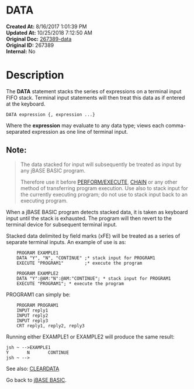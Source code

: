 # DATA

**Created At:** 8/16/2017 1:01:39 PM  
**Updated At:** 10/25/2018 7:12:50 AM  
**Original Doc:** [267389-data](https://docs.jbase.com/36868-jbase-basic/267389-data)  
**Original ID:** 267389  
**Internal:** No  


# Description 

The **DATA** statement stacks the series of expressions on a terminal input FIFO stack. Terminal input statements will then treat this data as if entered at the keyboard.

```
DATA expression {, expression ...}
```

Where the **expression** may evaluate to any data type; views each comma-separated expression as one line of terminal input.

## Note:


> The data stacked for input will subsequently be treated as input by any jBASE BASIC program.
> 
> Therefore use it before [PERFORM/EXECUTE](./../execute), [CHAIN](./../chain) or any other method of transferring program execution. Use also to stack input for the currently executing program; do not use to stack input back to an executing program.


When a jBASE BASIC program detects stacked data, it is taken as keyboard input until the stack is exhausted. The program will then revert to the terminal device for subsequent terminal input.

Stacked data delimited by field marks (xFE) will be treated as a series of separate terminal inputs. An example of use is as:

```
    PROGRAM EXAMPLE1
    DATA "Y", "N", "CONTINUE" ;* stack input for PROGRAM1
    EXECUTE "PROGRAM1"        ;* execute the program
```
```
    PROGRAM EXAMPLE2
    DATA "Y":@AM:"N":@AM:"CONTINUE"; * stack input for PROGRAM1
    EXECUTE "PROGRAM1"; * execute the program
```



PROGRAM1 can simply be:

```
    PROGRAM PROGRAM1
    INPUT reply1
    INPUT reply2
    INPUT reply3
    CRT reply1, reply2, reply3
```



Running either EXAMPLE1 or EXAMPLE2 will produce the same result:

```
jsh ~ -->EXAMPLE1
Y       N       CONTINUE
jsh ~ -->
```



See also: [CLEARDATA](./../cleardata)

Go back to [jBASE BASIC](./../jbase-basic-programmers-reference-guide).
